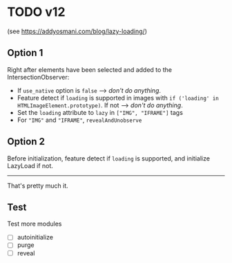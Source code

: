 TODO v12
========

(see https://addyosmani.com/blog/lazy-loading/)

## Option 1

Right after elements have been selected and added to the IntersectionObserver:

* If `use_native` option is `false` --> *don't do anything*.
* Feature detect if `loading` is supported in images with `if ('loading' in HTMLImageElement.prototype)`. If not --> *don't do anything*.
* Set the `loading` attribute to `lazy` in `["IMG", "IFRAME"]` tags
* For `"IMG"` and `"IFRAME"`, `revealAndUnobserve`

## Option 2

Before initialization, feature detect if `loading` is supported, and initialize LazyLoad if not.

---

That's pretty much it.

Test
---

Test more modules

* [ ] autoinitialize
* [ ] purge
* [ ] reveal
